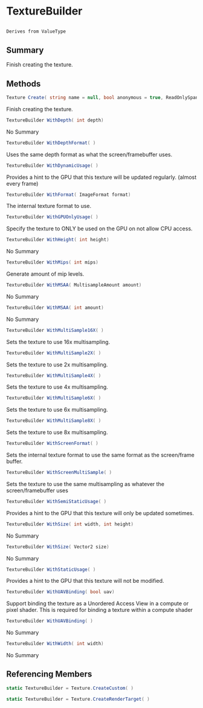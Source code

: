 # TextureBuilder

## 
```c#
Derives from ValueType
```

## Summary

Finish creating the texture.
## Methods

```c#
Texture Create( string name = null, bool anonymous = true, ReadOnlySpan<byte> data = null, int dataLength = 0) 
```
Finish creating the texture.
```c#
TextureBuilder WithDepth( int depth) 
```
No Summary
```c#
TextureBuilder WithDepthFormat( ) 
```
Uses the same depth format as what the screen/framebuffer uses.
```c#
TextureBuilder WithDynamicUsage( ) 
```
Provides a hint to the GPU that this texture will be updated regularly. (almost every frame)
```c#
TextureBuilder WithFormat( ImageFormat format) 
```
The internal texture format to use.
```c#
TextureBuilder WithGPUOnlyUsage( ) 
```
Specify the texture to ONLY be used on the GPU on not allow CPU access.
```c#
TextureBuilder WithHeight( int height) 
```
No Summary
```c#
TextureBuilder WithMips( int mips) 
```
Generate amount of mip levels.
```c#
TextureBuilder WithMSAA( MultisampleAmount amount) 
```
No Summary
```c#
TextureBuilder WithMSAA( int amount) 
```
No Summary
```c#
TextureBuilder WithMultiSample16X( ) 
```
Sets the texture to use 16x multisampling.
```c#
TextureBuilder WithMultiSample2X( ) 
```
Sets the texture to use 2x multisampling.
```c#
TextureBuilder WithMultiSample4X( ) 
```
Sets the texture to use 4x multisampling.
```c#
TextureBuilder WithMultiSample6X( ) 
```
Sets the texture to use 6x multisampling.
```c#
TextureBuilder WithMultiSample8X( ) 
```
Sets the texture to use 8x multisampling.
```c#
TextureBuilder WithScreenFormat( ) 
```
Sets the internal texture format to use the same format as the screen/frame buffer.
```c#
TextureBuilder WithScreenMultiSample( ) 
```
Sets the texture to use the same multisampling as whatever the screen/framebuffer uses
```c#
TextureBuilder WithSemiStaticUsage( ) 
```
Provides a hint to the GPU that this texture will only be updated sometimes.
```c#
TextureBuilder WithSize( int width, int height) 
```
No Summary
```c#
TextureBuilder WithSize( Vector2 size) 
```
No Summary
```c#
TextureBuilder WithStaticUsage( ) 
```
Provides a hint to the GPU that this texture will not be modified.
```c#
TextureBuilder WithUAVBinding( bool uav) 
```
Support binding the texture as a Unordered Access View in a compute or pixel shader.
This is required for binding a texture within a compute shader
```c#
TextureBuilder WithUAVBinding( ) 
```
No Summary
```c#
TextureBuilder WithWidth( int width) 
```
No Summary
## Referencing Members

```c#
static TextureBuilder = Texture.CreateCustom( ) 
```
```c#
static TextureBuilder = Texture.CreateRenderTarget( ) 
```
